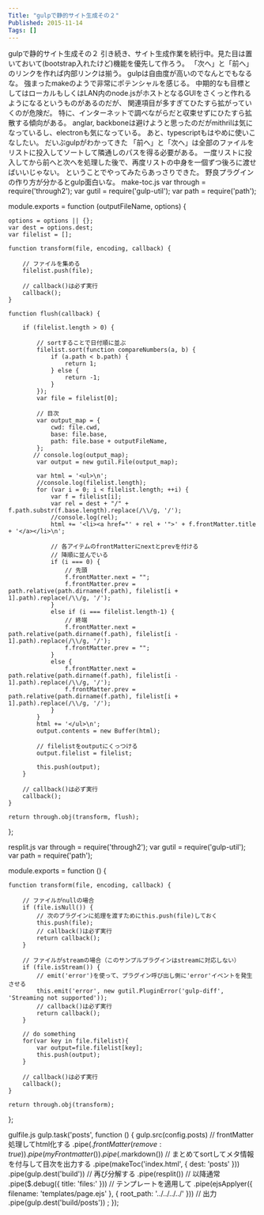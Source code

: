 ```yaml
---
Title: "gulpで静的サイト生成その２"
Published: 2015-11-14
Tags: []
---
```


gulpで静的サイト生成その２
引き続き、サイト生成作業を続行中。見た目は置いておいて(bootstrap入れたけど)機能を優先して作ろう。
「次へ」と「前へ」のリンクを作れば内部リンクは揃う。
gulpは自由度が高いのでなんとでもなるな。
強まったmakeのようで非常にポテンシャルを感じる。
中期的なも目標としてはローカルもしくはLAN内のnode.jsがホストとなるGUIをさくっと作れるようになるというものがあるのだが、
関連項目が多すぎてひたすら拡がっていくのが危険だ。
特に、インターネットで調べながらだと収束せずにひたすら拡散する傾向がある。
anglar, backboneは避けようと思ったのだがmithrilは気になっているし、electronも気になっている。
あと、typescriptもはやめに使いこなしたい。
だいぶgulpがわかってきた
「前へ」と「次へ」は全部のファイルをリストに投入してソートして隣通しのパスを得る必要がある。
一度リストに投入してから前へと次へを処理した後で、再度リストの中身を一個ずつ後ろに渡せばいいじゃない。
ということでやってみたらあっさりできた。
野良プラグインの作り方が分かるとgulp面白いな。
make-toc.js
var through = require('through2');
var gutil = require('gulp-util');
var path = require('path');

module.exports = function (outputFileName, options) {

    options = options || {};
    var dest = options.dest;
    var filelist = [];

    function transform(file, encoding, callback) {

        // ファイルを集める
        filelist.push(file);

        // callback()は必ず実行
        callback();
    }

    function flush(callback) {

        if (filelist.length > 0) {

            // sortすることで日付順に並ぶ
            filelist.sort(function compareNumbers(a, b) {
                if (a.path < b.path) {
                    return 1;
                } else {
                    return -1;
                }
            });
            var file = filelist[0];

            // 目次
            var output_map = {
                cwd: file.cwd,
                base: file.base,
                path: file.base + outputFileName,
            };
           // console.log(output_map);
            var output = new gutil.File(output_map);

            var html = '<ul>\n';
            //console.log(filelist.length);
            for (var i = 0; i < filelist.length; ++i) {
                var f = filelist[i];
                var rel = dest + "/" + f.path.substr(f.base.length).replace(/\\/g, '/');
                //console.log(rel);              
                html += '<li><a href="' + rel + '">' + f.frontMatter.title + '</a></li>\n';
                
                // 各アイテムのfrontMatterにnextとprevを付ける
                // 降順に並んでいる
                if (i === 0) {
                    // 先頭
                    f.frontMatter.next = "";
                    f.frontMatter.prev = path.relative(path.dirname(f.path), filelist[i + 1].path).replace(/\\/g, '/');
                }
                else if (i === filelist.length-1) {
                    // 終端
                    f.frontMatter.next = path.relative(path.dirname(f.path), filelist[i - 1].path).replace(/\\/g, '/');
                    f.frontMatter.prev = "";
                }
                else {
                    f.frontMatter.next = path.relative(path.dirname(f.path), filelist[i - 1].path).replace(/\\/g, '/');
                    f.frontMatter.prev = path.relative(path.dirname(f.path), filelist[i + 1].path).replace(/\\/g, '/');
                }
            }
            html += '</ul>\n';
            output.contents = new Buffer(html);

            // filelistをoutputにくっつける
            output.filelist = filelist;

            this.push(output);
        }

        // callback()は必ず実行
        callback();
    }

    return through.obj(transform, flush);
};


resplit.js
var through = require('through2');
var gutil = require('gulp-util');
var path = require('path');

module.exports = function () {

    function transform(file, encoding, callback) {

        // ファイルがnullの場合
        if (file.isNull()) {
            // 次のプラグインに処理を渡すためにthis.push(file)しておく
            this.push(file);
            // callback()は必ず実行
            return callback();
        }

        // ファイルがstreamの場合（このサンプルプラグインはstreamに対応しない）
        if (file.isStream()) {
            // emit('error')を使って、プラグイン呼び出し側に'error'イベントを発生させる
            this.emit('error', new gutil.PluginError('gulp-diff', 'Streaming not supported'));
            // callback()は必ず実行
            return callback();
        }

        // do something
        for(var key in file.filelist){
            var output=file.filelist[key];
            this.push(output);           
        }

        // callback()は必ず実行
        callback();
    }

    return through.obj(transform);
};


gulfile.js
gulp.task('posts', function () {
    gulp.src(config.posts)
    // frontMatter処理してhtml化する
        .pipe($.frontMatter({ remove: true }))
        .pipe(myFrontmatter())
        .pipe($.markdown())
    // まとめてsortしてメタ情報を付与して目次を出力する
        .pipe(makeToc('index.html', { dest: 'posts' }))
        .pipe(gulp.dest('build'))
    // 再び分解する
        .pipe(resplit())
    // 以降通常
        .pipe($.debug({ title: 'files:' }))
    // テンプレートを適用して
        .pipe(ejsApplyer({ filename: 'templates/page.ejs' }, { root_path: '../../../../' }))
    // 出力
        .pipe(gulp.dest('build/posts'))
    ;
});


